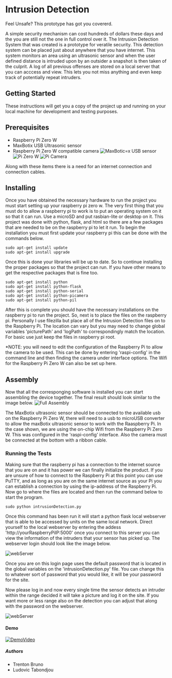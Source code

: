 # Intrusion Detection
Feel Unsafe? This prototype has got you covererd.

A simple security mechanism can cost hundreds of dollars these days and the you are still not the one in full control over it. The Intrusion Detection System that was created is a prototype for veratile security. This detection system can be placed just about anywhere that you have internet. This system monitors an area using an ultrasonic sensor and when the user defined distance is intruded upon by an outsider a snapshot is then taken of the culprit. A log of all previous offenses are stored on a local server that you can acccess and view. This lets you not miss anything and even keep track of potentially repeat intruders.

## Getting Started
These instructions will get you a copy of the project up and running on your local machine for development and testing purposes.
## Prerequisites
* Raspberry Pi Zero W
* MaxBotix USB Ultrasonic sensor
* Raspberry Pi Zero W compatible camera
![MaxBotic=x USB sensor](https://i.imgur.com/ZSyAQko.png)
![Pi Zero W](https://i.imgur.com/hYTxbHU.png)
![Pi Camera](https://i.imgur.com/HT9Xe3I.png)

Along with these items there is a need for an internet connection and connection cables.
## Installing
Once you have obtained the necessary hardware to run the project you must start setting up your raspberry pi zero w. The very first thing that you must do to allow a raspberry pi to work is to put an operating system on it so that it can run. Use a microSD and put rasbian-lite or desktop on it. This project was done with python, flask, and html so there are a few packages that are needed to be on the raspberry pi to let it run. To begin the installation you must first update your raspberry pi this can be done with the commands below.
```
sudo apt-get install update
sudo apt-get install upgrade
```
Once this is done your libraries will be up to date. So to continue installing the proper packages so that the project can run. If you have other means to get the respective packages that is fine too.
```
sudo apt-get install python
sudo apt-get install python-flask
sudo apt-get install python-serial
sudo apt-get install python-picamera
sudo apt-get install python-pil
```
After this is complete you should have the necessary installations on the raspberry pi to run the project. So, next is to place the files on the raspberry pi. Personally I use filezilla but place all of the Intrusion Detection files on to the Raspberry Pi. The location can vary but you may need to change global variables 'picturePath' and 'logPath' to correspondingly match the location. For basic use just keep the files in raspberry pi root.

*NOTE: you will need to edit the configuration of the Raspberry Pi to allow the camera to be used. This can be done by entering 'raspi-config' in the command line and then finding the camera under interface options. The Wifi for the Raspberry Pi Zero W can also be set up here.

## Assembly
Now that all the corresponging software is installed you can start assembling the device together.
The final result should look similar to the image below.
![Full Assembly](https://i.imgur.com/eLpMkKJ.jpg)

The MaxBotix ultrasonic sensor should be connected to the available usb on the Raspberry Pi Zero W, there will need to a usb to microUSB converter to allow the maxBotix ultrasonic sensor to work with the Raaspberry Pi. In the case shown, we are using the on-chip Wifi from the Raspberry Pi Zero W. This was configured in the 'raspi-config' interface. Also the camera must be connected at the bottom with a ribbon cable.

### Running the Tests
Making sure that the raspberry pi has a connection to the internet source that you are on and it has power we can finally initialize the product. If you are unsure of how to connect to the Raspberry Pi at this point you can use PuTTY, and as long as you are on the same internet source as your Pi you can establish a connection by using the ip-address of the Raspberry Pi. Now go to where the files are located and then run the command below to start the program.

```
sudo python intrusionDetection.py
```

Once this command has been run it will start a python flask local webserver that is able to be accessed by units on the same local network. Direct yourself to the local webserver by entering the addess 'http://yourRaspberryPiIP:5000' once you connect to this server you can view the information of the intruders that your sensor has picked up. The webserver login should look like the image below.

![webServer](https://i.imgur.com/O3a0SkK.png)

Once you are on this login page uses the default password that is located in the global variables on the 'intrusionDetection.py' file. You can change this to whatever sort of password that you would like, it will be your password for the site.

Now please log in and now every single time the sensor detects an intruder within the range decided it will take a picture and log it on the site. If you want more or less range also on the detection you can adjust that along with the password on the webserver.

![webServer](https://i.imgur.com/N2XHV7f.png)
#### Demo
[![DemoVideo](https://i.imgur.com/d7ivMBB.jpg)](https://youtu.be/ZwJmNKYZX8k)
##### Authors
* Trenton Bruno
* Ludovic Tabondjou

